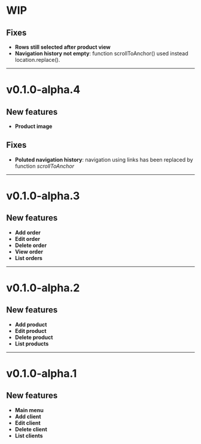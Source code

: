 # WIP
## Fixes
* **Rows still selected after product view**
* **Navigation history not empty**: function scrollToAnchor() used instead location.replace().

---

# v0.1.0-alpha.4
## New features
* **Product image**
## Fixes
* **Poluted navigation history**: navigation using links has been replaced by function *scrollToAnchor*

---

# v0.1.0-alpha.3
## New features
* **Add order**
* **Edit order**
* **Delete order**
* **View order**
* **List orders**

---

# v0.1.0-alpha.2
## New features
* **Add product**
* **Edit product**
* **Delete product**
* **List products**

---

# v0.1.0-alpha.1
## New features
* **Main menu**
* **Add client**
* **Edit client**
* **Delete client**
* **List clients**